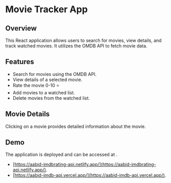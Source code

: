 # Movie Tracker App

## Overview

This React application allows users to search for movies, view details, and track watched movies. It utilizes the OMDB API to fetch movie data.

## Features

- Search for movies using the OMDB API.
- View details of a selected movie.
- Rate the movie 0-10 ⭐
- Add movies to a watched list.
- Delete movies from the watched list.

## Movie Details

Clicking on a movie provides detailed information about the movie.

## Demo

The application is deployed and can be accessed at .
- [https://aabid-imdbrating-api.netlify.app/](https://aabid-imdbrating-api.netlify.app/).
- [https://aabid-imdb-api.vercel.app/](https://aabid-imdb-api.vercel.app/).
